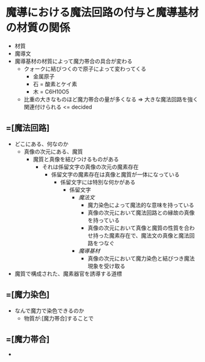 # 魔導における魔法回路の付与と魔導基材の材質の関係
- 材質
- 魔導文
- 魔導基材の材質によって魔力帯合の具合が変わる
  - クォークに結びつくので原子によって変わってくる
    - 金属原子
    - 石 = 酸素とケイ素
    - 木 = C6H10O5
  - 比重の大きなものほど魔力帯合の量が多くなる => 大きな魔法回路を強く関連付けられる <= decided



## =[魔法回路]
- どこにある、何なのか
  - 真像の次元にある、魔質
    - 魔質と真像を結びつけるものがある
      - それは係留文字の真像の次元の魔素存在
        - 係留文字の魔素存在は真像と魔質が一体になっている
          - 係留文字には特別な何かがある
            - 係留文字
              - _魔法文_
                - 魔力染色によって魔法的な意味を持っている
                - 真像の次元において魔法回路との縁故の真像を持っている
                - 真像の次元において真像と魔質の性質を合わせ持った魔素存在で、魔法文の真像と魔法回路をつなぐ
              - _魔導基材_
                - 真像の次元において魔力染色と結びつき魔法現象を受け取る
- 魔質で構成された、魔素器官を誘導する道標


## =[魔力染色]
- なんで魔力で染色できるのか
  - 物質が:[魔力帯合]することで


## =[魔力帯合]
- 



